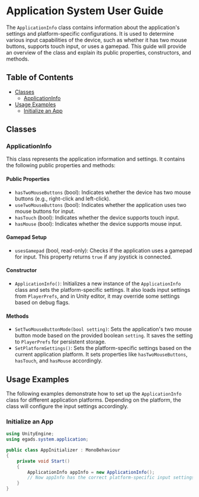 # Application System User Guide
The `ApplicationInfo` class contains information about the application's settings and platform-specific configurations. It is used to determine various input capabilities of the device, such as whether it has two mouse buttons, supports touch input, or uses a gamepad. This guide will provide an overview of the class and explain its public properties, constructors, and methods.

## Table of Contents
- [Classes](#classes)
  - [ApplicationInfo](#applicationinfo)
- [Usage Examples](#usage-examples)
  - [Initialize an App](#initialize-an-app)

## Classes
### ApplicationInfo
This class represents the application information and settings. It contains the following public properties and methods:

#### Public Properties
- `hasTwoMouseButtons` (bool): Indicates whether the device has two mouse buttons (e.g., right-click and left-click).
- `useTwoMouseButtons` (bool): Indicates whether the application uses two mouse buttons for input.
- `hasTouch` (bool): Indicates whether the device supports touch input.
- `hasMouse` (bool): Indicates whether the device supports mouse input.

#### Gamepad Setup
- `usesGamepad` (bool, read-only): Checks if the application uses a gamepad for input. This property returns `true` if any joystick is connected.

#### Constructor
- `ApplicationInfo()`: Initializes a new instance of the `ApplicationInfo` class and sets the platform-specific settings. It also loads input settings from `PlayerPrefs`, and in Unity editor, it may override some settings based on debug flags.

#### Methods
- `SetTwoMouseButtonMode(bool setting)`: Sets the application's two mouse button mode based on the provided boolean `setting`. It saves the setting to `PlayerPrefs` for persistent storage.
- `SetPlatformSettings()`: Sets the platform-specific settings based on the current application platform. It sets properties like `hasTwoMouseButtons`, `hasTouch`, and `hasMouse` accordingly.

## Usage Examples
The following examples demonstrate how to set up the `ApplicationInfo` class for different application platforms. Depending on the platform, the class will configure the input settings accordingly.

### Initialize an App
```csharp
using UnityEngine;
using egads.system.application;

public class AppInitializer : MonoBehaviour
{
    private void Start()
    {
        ApplicationInfo appInfo = new ApplicationInfo();
        // Now appInfo has the correct platform-specific input settings for whatever platform.
    }
}
```
